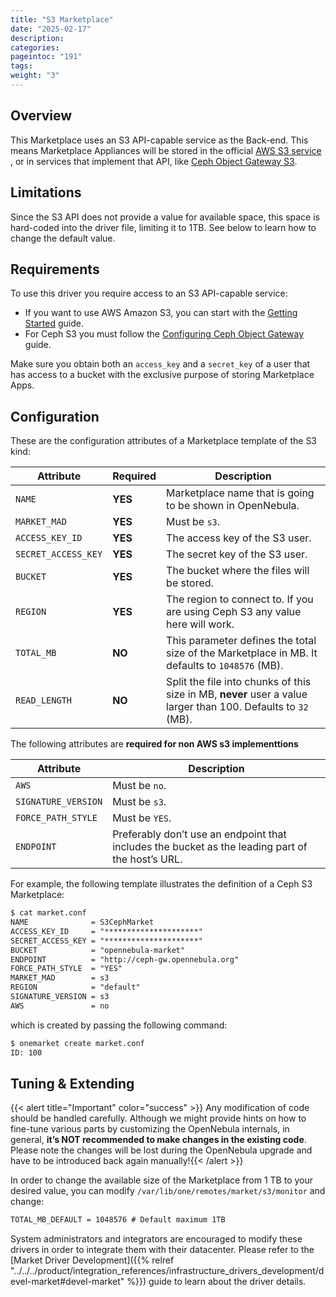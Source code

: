 ```yaml
---
title: "S3 Marketplace"
date: "2025-02-17"
description:
categories:
pageintoc: "191"
tags:
weight: "3"
---
```


<a id="market-s3"></a>

<!--# S3 Marketplace -->

## Overview

This Marketplace uses an S3 API-capable service as the Back-end. This means Marketplace Appliances will be stored in the official [AWS S3 service](https://aws.amazon.com/s3/) , or in services that implement that API, like [Ceph Object Gateway S3](https://docs.ceph.com/en/latest/radosgw/s3/).

## Limitations

Since the S3 API does not provide a value for available space, this space is hard-coded into the driver file, limiting it to 1TB. See below to learn how to change the default value.

## Requirements

To use this driver you require access to an S3 API-capable service:

* If you want to use AWS Amazon S3, you can start with the [Getting Started](http://docs.aws.amazon.com/AmazonS3/latest/gsg/GetStartedWithS3.html) guide.
* For Ceph S3 you must follow the [Configuring Ceph Object Gateway](https://docs.ceph.com/en/latest/radosgw/config-ref/) guide.

Make sure you obtain both an `access_key` and a `secret_key` of a user that has access to a bucket with the exclusive purpose of storing Marketplace Apps.

## Configuration

These are the configuration attributes of a Marketplace template of the S3 kind:

| Attribute           | Required   | Description                                                                                                   |
|---------------------|------------|---------------------------------------------------------------------------------------------------------------|
| `NAME`              | **YES**    | Marketplace name that is going to be shown in OpenNebula.                                                     |
| `MARKET_MAD`        | **YES**    | Must be `s3`.                                                                                                 |
| `ACCESS_KEY_ID`     | **YES**    | The access key of the S3 user.                                                                                |
| `SECRET_ACCESS_KEY` | **YES**    | The secret key of the S3 user.                                                                                |
| `BUCKET`            | **YES**    | The bucket where the files will be stored.                                                                    |
| `REGION`            | **YES**    | The region to connect to. If you are using Ceph S3 any value here will work.                                  |
| `TOTAL_MB`          | **NO**     | This parameter defines the total size of the Marketplace in MB. It defaults to `1048576` (MB).                |
| `READ_LENGTH`       | **NO**     | Split the file into chunks of this size in MB, **never** user a value larger than 100. Defaults to `32` (MB). |

The following attributes are **required for non AWS s3 implementtions**

| Attribute           | Description                                                                                      |
|---------------------|--------------------------------------------------------------------------------------------------|
| `AWS`               | Must be `no`.                                                                                    |
| `SIGNATURE_VERSION` | Must be `s3`.                                                                                    |
| `FORCE_PATH_STYLE`  | Must be `YES`.                                                                                   |
| `ENDPOINT`          | Preferably don’t use an endpoint that includes the bucket as the leading part of the host’s URL. |

For example, the following template illustrates the definition of a Ceph S3 Marketplace:

```default
$ cat market.conf
NAME              = S3CephMarket
ACCESS_KEY_ID     = "*********************"
SECRET_ACCESS_KEY = "*********************"
BUCKET            = "opennebula-market"
ENDPOINT          = "http://ceph-gw.opennebula.org"
FORCE_PATH_STYLE  = "YES"
MARKET_MAD        = s3
REGION            = "default"
SIGNATURE_VERSION = s3
AWS               = no
```

which is created by passing the following command:

```default
$ onemarket create market.conf
ID: 100
```

## Tuning & Extending

{{< alert title="Important" color="success" >}}
Any modification of code should be handled carefully. Although we might provide hints on how to fine-tune various parts by customizing the OpenNebula internals, in general, **it’s NOT recommended to make changes in the existing code**. Please note the changes will be lost during the OpenNebula upgrade and have to be introduced back again manually!{{< /alert >}} 

In order to change the available size of the Marketplace from 1 TB to your desired value, you can modify `/var/lib/one/remotes/market/s3/monitor` and change:

```default
TOTAL_MB_DEFAULT = 1048576 # Default maximum 1TB
```

System administrators and integrators are encouraged to modify these drivers in order to integrate them with their datacenter. Please refer to the [Market Driver Development]({{% relref "../../../product/integration_references/infrastructure_drivers_development/devel-market#devel-market" %}}) guide to learn about the driver details.
